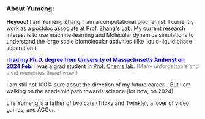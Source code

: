 
### About Yumeng:

**Heyooo!** I am Yumeng Zhang, I am a computational biochemist. I currently work as a postdoc associate at [Prof. Zhang's Lab](https://zhanggroup.mit.edu/). My current research interest is to use machine-learning and Molecular dynamics simulations to understand the large scale biomolecular activities (like liquid-liquid phase separation.)

<span style="font-weight: bold; color: blue;">I had my Ph.D. degree from University of Massachusetts Amherst on 2024 Feb.</span> I was a grad student in [Prof. Chen's lab](https://people.chem.umass.edu/jchenlab/). <span style="color: grey;">(Many unforgettable and vivid memories there! wow!)</span>

I am still not 100% sure about the direction of my future career... But I am walking on the academic path towards science (for now, on 2024).

Life Yumeng is a father of two cats (Tricky and Twinkle), a lover of video games, and ACGer.

